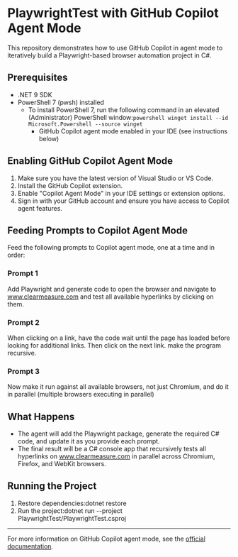 # PlaywrightTest with GitHub Copilot Agent Mode

This repository demonstrates how to use GitHub Copilot in agent mode to iteratively build a Playwright-based browser automation project in C#.

## Prerequisites
- .NET 9 SDK
- PowerShell 7 (pwsh) installed
  - To install PowerShell 7, run the following command in an elevated (Administrator) PowerShell window:```powershell
winget install --id Microsoft.Powershell --source winget```
	- GitHub Copilot agent mode enabled in your IDE (see instructions below)

## Enabling GitHub Copilot Agent Mode
1. Make sure you have the latest version of Visual Studio or VS Code.
2. Install the GitHub Copilot extension.
3. Enable "Copilot Agent Mode" in your IDE settings or extension options.
4. Sign in with your GitHub account and ensure you have access to Copilot agent features.

## Feeding Prompts to Copilot Agent Mode
Feed the following prompts to Copilot agent mode, one at a time and in order:

### Prompt 1
Add Playwright and generate code to open the browser and navigate to www.clearmeasure.com and test all available hyperlinks by clicking on them.

### Prompt 2
When clicking on a link, have the code wait until the page has loaded before looking for additional links. Then click on the next link.  make the program recursive.

### Prompt 3
Now make it run against all available browsers, not just Chromium, and do it in parallel (multiple browsers executing in parallel)

## What Happens
- The agent will add the Playwright package, generate the required C# code, and update it as you provide each prompt.
- The final result will be a C# console app that recursively tests all hyperlinks on www.clearmeasure.com in parallel across Chromium, Firefox, and WebKit browsers.

## Running the Project
1. Restore dependencies:dotnet restore
2. Run the project:dotnet run --project PlaywrightTest/PlaywrightTest.csproj
---

For more information on GitHub Copilot agent mode, see the [official documentation](https://docs.github.com/en/copilot).
